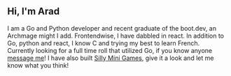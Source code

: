 ## Hi, I'm Arad
I am a Go and Python developer and recent graduate of the boot.dev, an Archmage might I add. Frontendwise, I have dabbled in react. In addition to Go, python and react, I know C and trying my best to learn French. Currently looking for a full time roll that utilized Go, if you know anyone [message me](https://www.linkedin.com/in/araddelaram/)!
I have also built [Silly Mini Games](https://www.sillyminigames.com), give it a look and let me know what you think!
